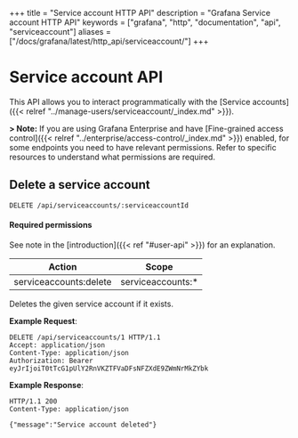 +++
title = "Service account HTTP API"
description = "Grafana Service account HTTP API"
keywords = ["grafana", "http", "documentation", "api", "serviceaccount"]
aliases = ["/docs/grafana/latest/http_api/serviceaccount/"]
+++

# Service account API

This API allows you to interact programmatically with the [Service accounts]({{< relref "../manage-users/serviceaccount/_index.md" >}}).

**> Note:** If you are using Grafana Enterprise and have [Fine-grained access control]({{< relref "../enterprise/access-control/_index.md" >}}) enabled, for some endpoints you need to have relevant permissions. Refer to specific resources to understand what permissions are required.

## Delete a service account

`DELETE /api/serviceaccounts/:serviceaccountId`

#### Required permissions

See note in the [introduction]({{< ref "#user-api" >}}) for an explanation.

| Action                 | Scope              |
| ---------------------- | ------------------ |
| serviceaccounts:delete | serviceaccounts:\* |

Deletes the given service account if it exists.

**Example Request**:

```http
DELETE /api/serviceaccounts/1 HTTP/1.1
Accept: application/json
Content-Type: application/json
Authorization: Bearer eyJrIjoiT0tTcG1pUlY2RnVKZTFVaDFsNFZXdE9ZWmNrMkZYbk
```

**Example Response**:

```http
HTTP/1.1 200
Content-Type: application/json

{"message":"Service account deleted"}
```
